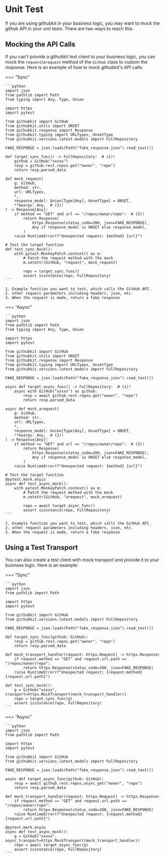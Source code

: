 # Unit Test

If you are using githubkit in your business logic, you may want to mock the github API in your unit tests. There are two ways to reach this.

## Mocking the API Calls

If you can't provide a githubkit test client to your business logic, you can mock the `request`/`arequest` method of the `GitHub` class to custom the response. Here is an example of how to mock githubkit's API calls:

=== "Sync"

    ```python
    import json
    from pathlib import Path
    from typing import Any, Type, Union

    import httpx
    import pytest

    from githubkit import GitHub
    from githubkit.utils import UNSET
    from githubkit.response import Response
    from githubkit.typing import URLTypes, UnsetType
    from githubkit.versions.latest.models import FullRepository

    FAKE_RESPONSE = json.loads(Path("fake_response.json").read_text())

    def target_sync_func() -> FullRepository:  # (1)!
        github = GitHub("xxxxx")
        resp = github.rest.repos.get("owner", "repo")
        return resp.parsed_data

    def mock_request(
        g: GitHub,
        method: str,
        url: URLTypes,
        *,
        response_model: Union[Type[Any], UnsetType] = UNSET,
        **kwargs: Any,  # (2)!
    ) -> Response[Any]:
        if method == "GET" and url == "/repos/owner/repo":  # (3)!
            return Response(
                httpx.Response(status_code=200, json=FAKE_RESPONSE),
                Any if response_model is UNSET else response_model,
            )
        raise RuntimeError(f"Unexpected request: {method} {url}")

    # Test the target function
    def test_sync_mock():
        with pytest.MonkeyPatch.context() as m:
            # Patch the request method with the mock
            m.setattr(GitHub, "request", mock_request)

            repo = target_sync_func()
            assert isinstance(repo, FullRepository)
    ```

    1. Example function you want to test, which calls the GitHub API.
    2. other request parameters including headers, json, etc.
    3. When the request is made, return a fake response

=== "Async"

    ```python
    import json
    from pathlib import Path
    from typing import Any, Type, Union

    import httpx
    import pytest

    from githubkit import GitHub
    from githubkit.utils import UNSET
    from githubkit.response import Response
    from githubkit.typing import URLTypes, UnsetType
    from githubkit.versions.latest.models import FullRepository

    FAKE_RESPONSE = json.loads(Path("fake_response.json").read_text())

    async def target_async_func() -> FullRepository:  # (1)!
        async with GitHub("xxxxx") as github:
            resp = await github.rest.repos.get("owner", "repo")
            return resp.parsed_data

    async def mock_arequest(
        g: GitHub,
        method: str,
        url: URLTypes,
        *,
        response_model: Union[Type[Any], UnsetType] = UNSET,
        **kwargs: Any,  # (2)!
    ) -> Response[Any]:
        if method == "GET" and url == "/repos/owner/repo":  # (3)!
            return Response(
                httpx.Response(status_code=200, json=FAKE_RESPONSE),
                Any if response_model is UNSET else response_model,
            )
        raise RuntimeError(f"Unexpected request: {method} {url}")

    # Test the target function
    @pytest.mark.anyio
    async def test_async_mock():
        with pytest.MonkeyPatch.context() as m:
            # Patch the request method with the mock
            m.setattr(GitHub, "arequest", mock_arequest)

            repo = await target_async_func()
            assert isinstance(repo, FullRepository)
    ```

    1. Example function you want to test, which calls the GitHub API.
    2. other request parameters including headers, json, etc.
    3. When the request is made, return a fake response

## Using a Test Transport

You can also create a test client with mock transport and provide it to your business logic. Here is an example:

=== "Sync"

    ```python
    import json
    from pathlib import Path

    import httpx
    import pytest

    from githubkit import GitHub
    from githubkit.versions.latest.models import FullRepository

    FAKE_RESPONSE = json.loads(Path("fake_response.json").read_text())

    def target_sync_func(github: GitHub):
        resp = github.rest.repos.get("owner", "repo")
        return resp.parsed_data

    def mock_transport_handler(request: httpx.Request) -> httpx.Response:
        if request.method == "GET" and request.url.path == "/repos/owner/repo":
            return httpx.Response(status_code=200, json=FAKE_RESPONSE)
        raise RuntimeError(f"Unexpected request: {request.method} {request.url.path}")

    def test_sync_mock():
        g = GitHub("xxxxx", transport=httpx.MockTransport(mock_transport_handler))
        repo = target_sync_func(g)
        assert isinstance(repo, FullRepository)
    ```

=== "Async"

    ```python
    import json
    from pathlib import Path

    import httpx
    import pytest

    from githubkit import GitHub
    from githubkit.versions.latest.models import FullRepository

    FAKE_RESPONSE = json.loads(Path("fake_response.json").read_text())

    async def target_async_func(github: GitHub):
        resp = await github.rest.repos.async_get("owner", "repo")
        return resp.parsed_data

    def mock_transport_handler(request: httpx.Request) -> httpx.Response:
        if request.method == "GET" and request.url.path == "/repos/owner/repo":
            return httpx.Response(status_code=200, json=FAKE_RESPONSE)
        raise RuntimeError(f"Unexpected request: {request.method} {request.url.path}")

    @pytest.mark.anyio
    async def test_async_mock():
        g = GitHub("xxxxx", async_transport=httpx.MockTransport(mock_transport_handler))
        repo = await target_async_func(g)
        assert isinstance(repo, FullRepository)
    ```
